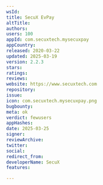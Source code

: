 ```yaml
---
wsId: 
title: SecuX EvPay
altTitle: 
authors: 
users: 100
appId: com.secuxtech.mysecuxpay
appCountry: 
released: 2020-03-22
updated: 2025-03-19
version: 2.2.3
stars: 
ratings: 
reviews: 
website: https://www.secuxtech.com
repository: 
issue: 
icon: com.secuxtech.mysecuxpay.png
bugbounty: 
meta: ok
verdict: fewusers
appHashes: 
date: 2025-03-25
signer: 
reviewArchive: 
twitter: 
social: 
redirect_from: 
developerName: SecuX
features: 

---
```


